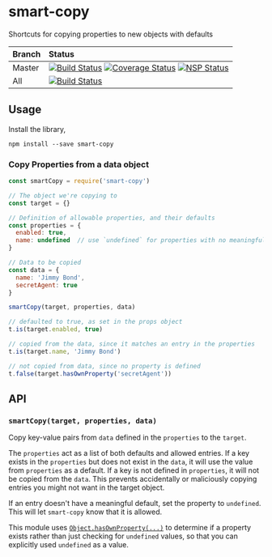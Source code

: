 # smart-copy

Shortcuts for copying properties to new objects with defaults

Branch | Status
------ | :-------------------------------------------------------------------------------------------------------------------------------------------------------------------------------------------------------------------------------------------------------------------------------------------------------------------------------------------------------------------------------------------------------------------------------------------------------------------------------------
Master | [![Build Status](https://travis-ci.org/ecowden/smart-copy.png?branch=master)](https://travis-ci.org/ecowden/smart-copy) [![Coverage Status](https://coveralls.io/repos/github/ecowden/smart-copy/badge.svg?branch=master)](https://coveralls.io/github/ecowden/smart-copy?branch=master) [![NSP Status](https://nodesecurity.io/orgs/ecowden/projects/161d459d-c5b8-482b-8c04-d1f4c51e1edb/badge)](https://nodesecurity.io/orgs/ecowden/projects/161d459d-c5b8-482b-8c04-d1f4c51e1edb) | g
All    | [![Build Status](https://travis-ci.org/ecowden/smart-copy.png)](https://travis-ci.org/ecowden/smart-copy)

## Usage

Install the library,

```
npm install --save smart-copy
```

### Copy Properties from a data object

```javascript
const smartCopy = require('smart-copy')

// The object we're copying to
const target = {}

// Definition of allowable properties, and their defaults
const properties = {
  enabled: true,
  name: undefined  // use `undefined` for properties with no meaningful default
}

// Data to be copied
const data = {
  name: 'Jimmy Bond',
  secretAgent: true
}

smartCopy(target, properties, data)

// defaulted to true, as set in the props object
t.is(target.enabled, true)

// copied from the data, since it matches an entry in the properties
t.is(target.name, 'Jimmy Bond')

// not copied from data, since no property is defined
t.false(target.hasOwnProperty('secretAgent'))
```

## API

### `smartCopy(target, properties, data)`

Copy key-value pairs from `data` defined in the `properties` to the `target`.

The `properties` act as a list of both defaults and allowed entries. If a key exists in the `properties` but does not exist in the `data`, it will use the value from `properties` as a default. If a key is not defined in `properties`, it will not be copied from the `data`. This prevents accidentally or maliciously copying entries you might not want in the target object.

If an entry doesn't have a meaningful default, set the property to `undefined`. This will let `smart-copy` know that it is allowed.

This module uses [`Object.hasOwnProperty(...)`](https://developer.mozilla.org/en-US/docs/Web/JavaScript/Reference/Global_Objects/Object/hasOwnProperty) to determine if a property exists rather than just checking for `undefined` values, so that you can explicitly used `undefined` as a value.
